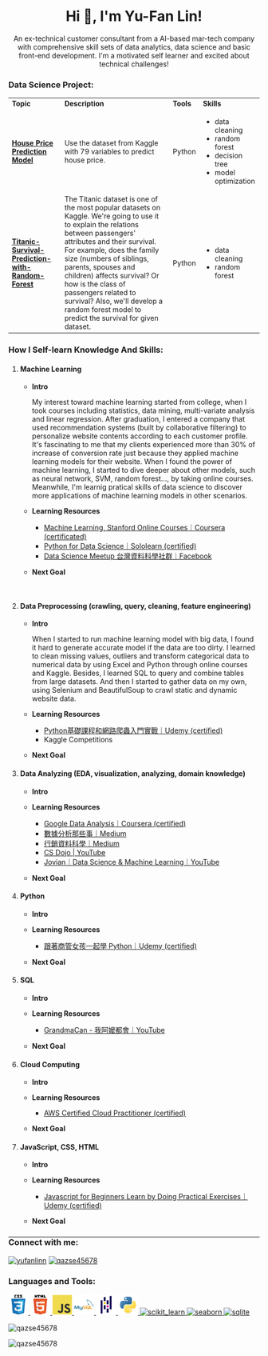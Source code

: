 <h1 align="center">Hi 🎃, I'm Yu-Fan Lin!</h1>
<div align = "center"><span text-align="center">An ex-technical customer consultant from a AI-based mar-tech company with comprehensive skill sets of data analytics, data science and basic front-end development. I'm a motivated self learner and excited about technical challenges!</span></div>

<h3 align="left">Data Science Project:</h3>
<table>
  <tr>
    <td><b>Topic</td>
    <td><b>Description</td>
    <td><b> Tools</td>
    <td><b>Skills</td>
  </tr>
  <tr>
    <td><a href = "https://github.com/qazse45678/House-Price-Prediction-Model"><span><b>House Price Prediction Model</b></span></a></td>
    <td><span style = "font-size: '10px';">Use the dataset from Kaggle with 79 variables to predict house price.</span></td>
    <td><span>Python</span></td>
    <td><ul>
      <li> data cleaning
      <li> random forest
      <li> decision tree
      <li> model optimization
      </span></td>
  </tr>
  <tr>
    <td><a href = "https://github.com/qazse45678/Titanic-Survival-Prediction-with-Random-Forest/tree/main"><span><b>Titanic-Survival-Prediction-with-Random-Forest</b></span></a></td>
    <td><span style = "font-size: '10px';">The Titanic dataset is one of the most popular datasets on Kaggle. We're going to use it to explain the relations between passengers' attributes and their survival. For example, does the family size (numbers of siblings, parents, spouses and children) affects survival? Or how is the class of passengers related to survival? Also, we'll develop a random forest model to predict the survival for given dataset.</span></td>
    <td><span>Python</span></td>
    <td><ul>
      <li> data cleaning
      <li> random forest
      </span></td>
  </tr>
</table>

<h3 align="left">How I Self-learn Knowledge And Skills:</h3>
<ol>
  <li><h4>Machine Learning</h4> 
    <ul>
      <li><p><b>Intro</b></p>
          <p>My interest toward machine learning started from college, when I took courses including statistics, data mining, multi-variate analysis and linear regression. After graduation, I entered a company that used recommendation systems (built by collaborative filtering) to personalize website contents according to each customer profile. It's fascinating to me that my clients experienced more than 30% of increase of conversion rate just because they applied machine learning models for their website. When I found the power of machine learning, I started to dive deeper about other models, such as neural network, SVM, random forest..., by taking online courses. Meanwhile, I'm learnig pratical skills of data science to discover more applications of machine learning models in other scenarios.</p>
      </li>
      <li><p><b>Learning Resources</b></p>
          <p>
            <ul>
                <li>
                    <a href = "https://www.coursera.org/account/accomplishments/verify/VABDHB6DNZZK">Machine Learning, Stanford Online Courses｜Coursera (certificated)</a></li>
                <li>
                    <a href = "https://www.sololearn.com/Certificate/CT-SAWTRIAQ/png">Python for Data Science｜Sololearn (certified)</a></li>
                <li>
                    <a href = "https://www.facebook.com/groups/datasciencemeetup/">Data Science Meetup 台灣資料科學社群｜Facebook</a></li>
             </ul>
          <p>
      </li>
      <li><p><b>Next Goal</b></p>
          <p></p>
      </li>
     </ul>
  </li>
  <br>
  <li><h4>Data Preprocessing (crawling, query, cleaning, feature engineering)</h4> 
    <ul>
      <li><p><b>Intro</b></p>
        <p>When I started to run machine learning model with big data, I found it hard to generate accurate model if the data are too dirty. I learned to clean missing values, outliers and transform categorical data to numerical data by using Excel and Python through online courses and Kaggle.
Besides, I learned SQL to query and combine tables from large datasets. And then I started to gather data  on my own, using Selenium and BeautifulSoup to crawl static and dynamic website data.</p>
      </li>
      <li><p><b>Learning Resources</b></p>
          <p>
            <ul>
                <li>
                    <a href = "https://www.udemy.com/certificate/UC-845c93b5-07cb-4723-891d-abc766c6662e/">Python基礎課程和網路爬蟲入門實戰｜Udemy (certified)</a></li>
                <li>Kaggle Competitions</li>
            </ul>
          </p>
      </li>
      <li><p><b>Next Goal</b></p>
        <p></p>
      </li>
     </ul>
  </li>
  <li><h4>Data Analyzing (EDA, visualization, analyzing, domain knowledge)</h4> 
    <ul>
      <li><p><b>Intro</b></p>
        <p></p>
      </li>
      <li><p><b>Learning Resources</b></p>
          <p>
              <ul>
                  <li>
                      <a href = "https://www.coursera.org/account/accomplishments/professional-cert/R3HRJB4RRHRZ">Google Data Analysis｜Coursera (certified)</a></li>
                  <li><a href = "https://medium.com/@allaboutdataanalysis">數據分析那些事｜Medium</a></li>
                  <li><a href = "https://medium.com/@aitmr1234567890">行銷資料科學｜Medium</a></li>
                  <li><a href = "https://www.youtube.com/@CSDojo">CS Dojo | YouTube</a></li>
                  <li><a href = "https://www.youtube.com/@jovianhq">Jovian｜Data Science & Machine Learning｜YouTube</a></li>
              </ul>
          </p>
      </li>
      <li><p><b>Next Goal</b></p>
        <p></p>
      </li>
     </ul>
  </li>
  <li><h4>Python</h4> 
    <ul>
      <li><p><b>Intro</b></p>
          <p></p>
      </li>
      <li><p><b>Learning Resources</b></p>
          <p>
              <ul>
                  <li><a href = "https://www.udemy.com/certificate/UC-0ca9090b-3036-4074-8f27-23ebd49aff89/">跟著商管女孩一起學 Python｜Udemy (certified)</a></li>
              </ul>
          </p>
      </li>
      <li><b>Next Goal</b>
          <p></p>
      </li>
     </ul>
  </li>
  <li><h4>SQL</h4> 
    <ul>
      <li><p><b>Intro</b></p>
          <p></p>
      </li>
      <li><p><b>Learning Resources</b></p>
          <p>
              <ul>
                  <li><a href = "https://www.youtube.com/@GrandmaCan">GrandmaCan - 我阿嬤都會｜YouTube</a></li>
              </ul>
          </p>
      </li>
      <li><b>Next Goal</b>
          <p></p>
      </li>
     </ul>
  </li>
  <li><h4>Cloud Computing</h4> 
    <ul>
      <li><p><b>Intro</b></p>
          <p></p>
      </li>
      <li><p><b>Learning Resources</b></p>
          <p>
              <ul>
                  <li><a href = "https://aws.amazon.com/verification">AWS Certified Cloud Practitioner (certified)</a></li>
              </ul>
          </p>
      </li>
      <li><b>Next Goal</b>
          <p></p>
      </li>
     </ul>
  </li>
  <li><h4>JavaScript, CSS, HTML</h4> 
    <ul>
      <li><p><b>Intro</b></p>
          <p></p>
      </li>
      <li><p><b>Learning Resources</b></p>
          <p>
              <ul>
                  <li><a href = "https://useinsider.udemy.com/certificate/UC-853258c8-fcaf-45d4-8335-eca0f70bacb3/">Javascript for Beginners Learn by Doing Practical Exercises｜Udemy (certified)</a></li>
              </ul>
          </p>
      </li>
      <li><b>Next Goal</b>
          <p></p>
      </li>
     </ul>
  </li>
</ol>
    
<h3 style = "border-top: 1px solid;" align="left">Connect with me:</h3>
<p align="left">
<a href="https://linkedin.com/in/yufanlinn" target="blank"><img align="center" src="https://raw.githubusercontent.com/rahuldkjain/github-profile-readme-generator/master/src/images/icons/Social/linked-in-alt.svg" alt="yufanlinn" height="30" width="40" /></a>
<a href="https://kaggle.com/qazse45678" target="blank"><img align="center" src="https://raw.githubusercontent.com/rahuldkjain/github-profile-readme-generator/master/src/images/icons/Social/kaggle.svg" alt="qazse45678" height="30" width="40" /></a>
</p>

<h3 align="left">Languages and Tools:</h3>
<p align="left"> <a href="https://www.w3schools.com/css/" target="_blank" rel="noreferrer"> <img src="https://raw.githubusercontent.com/devicons/devicon/master/icons/css3/css3-original-wordmark.svg" alt="css3" width="40" height="40"/> </a> <a href="https://www.w3.org/html/" target="_blank" rel="noreferrer"> <img src="https://raw.githubusercontent.com/devicons/devicon/master/icons/html5/html5-original-wordmark.svg" alt="html5" width="40" height="40"/> </a> <a href="https://developer.mozilla.org/en-US/docs/Web/JavaScript" target="_blank" rel="noreferrer"> <img src="https://raw.githubusercontent.com/devicons/devicon/master/icons/javascript/javascript-original.svg" alt="javascript" width="40" height="40"/> </a> <a href="https://www.mysql.com/" target="_blank" rel="noreferrer"> <img src="https://raw.githubusercontent.com/devicons/devicon/master/icons/mysql/mysql-original-wordmark.svg" alt="mysql" width="40" height="40"/> </a> <a href="https://pandas.pydata.org/" target="_blank" rel="noreferrer"> <img src="https://raw.githubusercontent.com/devicons/devicon/2ae2a900d2f041da66e950e4d48052658d850630/icons/pandas/pandas-original.svg" alt="pandas" width="40" height="40"/> </a> <a href="https://www.python.org" target="_blank" rel="noreferrer"> <img src="https://raw.githubusercontent.com/devicons/devicon/master/icons/python/python-original.svg" alt="python" width="40" height="40"/> </a> <a href="https://scikit-learn.org/" target="_blank" rel="noreferrer"> <img src="https://upload.wikimedia.org/wikipedia/commons/0/05/Scikit_learn_logo_small.svg" alt="scikit_learn" width="40" height="40"/> </a> <a href="https://seaborn.pydata.org/" target="_blank" rel="noreferrer"> <img src="https://seaborn.pydata.org/_images/logo-mark-lightbg.svg" alt="seaborn" width="40" height="40"/> </a> <a href="https://www.sqlite.org/" target="_blank" rel="noreferrer"> <img src="https://www.vectorlogo.zone/logos/sqlite/sqlite-icon.svg" alt="sqlite" width="40" height="40"/> </a> </p>

<p><img align="center" src="https://github-readme-stats.vercel.app/api/top-langs?username=qazse45678&show_icons=true&locale=en&layout=compact" alt="qazse45678" /></p>
<p align="left"> <img src="https://komarev.com/ghpvc/?username=qazse45678&label=Profile%20views&color=0e75b6&style=flat" alt="qazse45678" /> </p>
